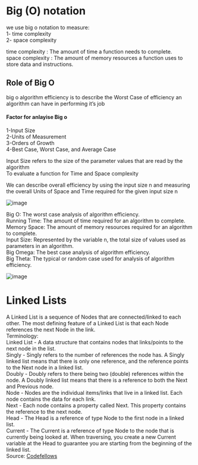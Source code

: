 # Big (O) notation  
we use big o notation to measure:   
1- time complexity   
2- space complexity   

time complexity : The amount of time a function needs to complete.   
space complexity : The amount of memory resources a function uses to store data and instructions.   
## Role of Big O 
big o algorithm efficiency is to describe the Worst Case of efficiency an algorithm can have in performing it’s job   
#### Factor for anlayise Big o  
1-Input Size   
2-Units of Measurement   
3-Orders of Growth   
4-Best Case, Worst Case, and Average Case   

Input Size refers to the size of the parameter values that are read by the algorithm    
To evaluate a function for Time and Space complexity    

We can describe overall efficiency by using the input size n and measuring the overall Units of Space and Time required for the given input size n  

![image](https://user-images.githubusercontent.com/97651232/157287626-06a8f7f3-9e3a-48d0-b3eb-605959bb886c.png)   


Big O: The worst case analysis of algorithm efficiency.    
Running Time: The amount of time required for an algorithm to complete.     
Memory Space: The amount of memory resources required for an algorithm to complete.    
Input Size: Represented by the variable n, the total size of values used as parameters in an algorithm.      
Big Omega: The best case analysis of algorithm efficiency.       
Big Theta: The typical or random case used for analysis of algorithm efficiency.     

![image](https://user-images.githubusercontent.com/97651232/157287925-6235b7ce-442d-436b-84c6-13b07dddee25.png)   

# Linked Lists
A Linked List is a sequence of Nodes that are connected/linked to each other. The most defining feature of a Linked List is that each Node references the next Node in the link.   
Terminology:   
Linked List - A data structure that contains nodes that links/points to the next node in the list.   
Singly - Singly refers to the number of references the node has. A Singly linked list means that there is only one reference, and the reference points to the Next node in a linked list.   
Doubly - Doubly refers to there being two (double) references within the node. A Doubly linked list means that there is a reference to both the Next and Previous node.   
Node - Nodes are the individual items/links that live in a linked list. Each node contains the data for each link.   
Next - Each node contains a property called Next. This property contains the reference to the next node.   
Head - The Head is a reference of type Node to the first node in a linked list.   
Current - The Current is a reference of type Node to the node that is currently being looked at. When traversing, you create a new Current variable at the Head to guarantee you are starting from the beginning of the linked list.   
Source: [Codefellows](https://codefellows.github.io/common_curriculum/data_structures_and_algorithms/Code_401/class-05/resources/singly_linked_list.html)
